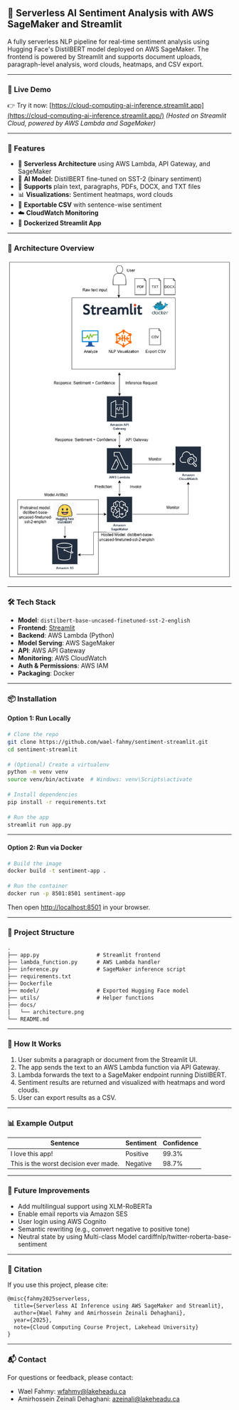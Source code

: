 
## 🧠 Serverless AI Sentiment Analysis with AWS SageMaker and Streamlit

A fully serverless NLP pipeline for real-time sentiment analysis using Hugging Face's DistilBERT model deployed on AWS SageMaker. The frontend is powered by Streamlit and supports document uploads, paragraph-level analysis, word clouds, heatmaps, and CSV export.

---

### 🔗 Live Demo

👉 Try it now: [https://cloud-computing-ai-inference.streamlit.app](https://cloud-computing-ai-inference.streamlit.app/)
*(Hosted on Streamlit Cloud, powered by AWS Lambda and SageMaker)*

---


### 📸 Features

* 🔁 **Serverless Architecture** using AWS Lambda, API Gateway, and SageMaker
* 🧠 **AI Model:** DistilBERT fine-tuned on SST-2 (binary sentiment)
* 📝 **Supports** plain text, paragraphs, PDFs, DOCX, and TXT files
* 📊 **Visualizations:** Sentiment heatmaps, word clouds
* 📁 **Exportable CSV** with sentence-wise sentiment
* ☁️ **CloudWatch Monitoring**
* 🐳 **Dockerized Streamlit App**

---

### 🚀 Architecture Overview

![Architecture](docs/architecture.drawio.png)

---

### 🛠️ Tech Stack

* **Model**: `distilbert-base-uncased-finetuned-sst-2-english`
* **Frontend**: [Streamlit](https://streamlit.io/)
* **Backend**: AWS Lambda (Python)
* **Model Serving**: AWS SageMaker
* **API**: AWS API Gateway
* **Monitoring**: AWS CloudWatch
* **Auth & Permissions**: AWS IAM
* **Packaging**: Docker

---

### 📦 Installation

#### Option 1: Run Locally

```bash
# Clone the repo
git clone https://github.com/wael-fahmy/sentiment-streamlit.git
cd sentiment-streamlit

# (Optional) Create a virtualenv
python -m venv venv
source venv/bin/activate  # Windows: venv\Scripts\activate

# Install dependencies
pip install -r requirements.txt

# Run the app
streamlit run app.py
```

---

#### Option 2: Run via Docker

```bash
# Build the image
docker build -t sentiment-app .

# Run the container
docker run -p 8501:8501 sentiment-app
```

Then open [http://localhost:8501](http://localhost:8501) in your browser.

---

### 📁 Project Structure

```
.
├── app.py                  # Streamlit frontend
├── lambda_function.py      # AWS Lambda handler
├── inference.py            # SageMaker inference script
├── requirements.txt
├── Dockerfile
├── model/                  # Exported Hugging Face model
├── utils/                  # Helper functions
├── docs/
│   └── architecture.png
└── README.md
```

---

### 🧪 How It Works

1. User submits a paragraph or document from the Streamlit UI.
2. The app sends the text to an AWS Lambda function via API Gateway.
3. Lambda forwards the text to a SageMaker endpoint running DistilBERT.
4. Sentiment results are returned and visualized with heatmaps and word clouds.
5. User can export results as a CSV.

---

### 📊 Example Output

| Sentence                              | Sentiment | Confidence |
| ------------------------------------- | --------- | ---------- |
| I love this app!                      | Positive  | 99.3%      |
| This is the worst decision ever made. | Negative  | 98.7%      |

---

### 🧱 Future Improvements

* Add multilingual support using XLM-RoBERTa
* Enable email reports via Amazon SES
* User login using AWS Cognito
* Semantic rewriting (e.g., convert negative to positive tone)
* Neutral state by using Multi-class Model cardiffnlp/twitter-roberta-base-sentiment

---

### 🧾 Citation

If you use this project, please cite:

```
@misc{fahmy2025serverless,
  title={Serverless AI Inference using AWS SageMaker and Streamlit},
  author={Wael Fahmy and Amirhossein Zeinali Dehaghani},
  year={2025},
  note={Cloud Computing Course Project, Lakehead University}
}
```

---

### 📬 Contact

For questions or feedback, please contact:

* Wael Fahmy: [wfahmy@lakeheadu.ca](mailto:wfahmy@lakeheadu.ca)
* Amirhossein Zeinali Dehaghani: [azeinali@lakeheadu.ca](mailto:azeinali@lakeheadu.ca)

